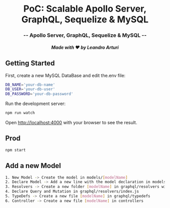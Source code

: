 <h1 align="center">
  PoC: Scalable Apollo Server, GraphQL, Sequelize & MySQL
</h1>

<h3 align="center">
  -- Apollo Server, GraphQL, Sequelize & MySQL --
</h3>

<h5 align="center">
  Made with ❤️ by Leandro Arturi
</h5>

## Getting Started

First, create a new MySQL DataBase and edit the.env file:

```bash
DB_NAME='your-db-name'
DB_USER='your-db-user'
DB_PASSWORD='your-db-password'
```

Run the development server:

```bash
npm run watch
```

Open [http://localhost:4000](http://localhost:4000) with your browser to see the result.

## Prod

```bash
npm start
```

## Add a new Model

```bash
1. New Model -> Create the model in models/[modelName]
2. Declare Model -> Add a new line with the model declaration in models/index.js
3. Resolvers -> Create a new folder [modelName] in graphql/resolvers with index, mutations and queries files
4. Declare Query and Mutation in graphql/resolvers/index.js
5. TypeDefs -> Create a new file [modelName] in graphql/typedefs
6. Controller -> Create a new file [modelName] in controllers
```
